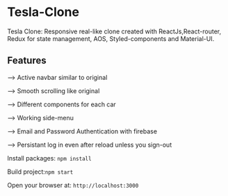 
# Tesla-Clone
 Tesla Clone: Responsive real-like clone created with ReactJs,React-router, Redux for state management, AOS, Styled-components and Material-UI.




## Features
--> Active navbar similar to original

--> Smooth scrolling like original

--> Different components for each car

--> Working side-menu

--> Email and Password Authentication with firebase

--> Persistant log in even after reload unless you sign-out


Install packages: `npm install`

Build project:`npm start`

Open your browser at: `http://localhost:3000`

